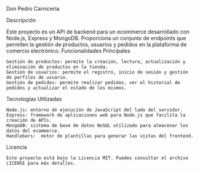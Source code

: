 Don Pedro Carniceria  

Descripción

Este proyecto es un API de backend para un ecommerce desarrollado con Node.js, Express y MongoDB. Proporciona un conjunto de endpoints que permiten la gestión de productos, usuarios y pedidos en la plataforma de comercio electrónico.
Funcionalidades Principales

    Gestión de productos: permite la creación, lectura, actualización y eliminación de productos en la tienda.
    Gestión de usuarios: permite el registro, inicio de sesión y gestión de perfiles de usuario.
    Gestión de pedidos: permite realizar pedidos, ver el historial de pedidos y actualizar el estado de los mismos.

Tecnologías Utilizadas

    Node.js: entorno de ejecución de JavaScript del lado del servidor.
    Express: framework de aplicaciones web para Node.js que facilita la creación de APIs.
    MongoDB: sistema de base de datos NoSQL utilizado para almacenar los datos del ecommerce.
    Handlebars:  motor de plantillas para generar las vistas del frontend.
    
Licencia

    Este proyecto está bajo la Licencia MIT. Puedes consultar el archivo LICENSE para más detalles.
